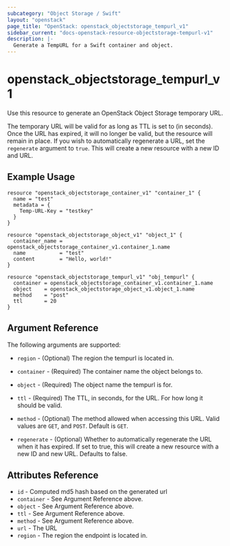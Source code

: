 ```yaml
---
subcategory: "Object Storage / Swift"
layout: "openstack"
page_title: "OpenStack: openstack_objectstorage_tempurl_v1"
sidebar_current: "docs-openstack-resource-objectstorage-tempurl-v1"
description: |-
  Generate a TempURL for a Swift container and object.
---
```


# openstack\_objectstorage\_tempurl\_v1

Use this resource to generate an OpenStack Object Storage temporary URL.

The temporary URL will be valid for as long as TTL is set to (in seconds).
Once the URL has expired, it will no longer be valid, but the resource
will remain in place. If you wish to automatically regenerate a URL, set
the `regenerate` argument to `true`. This will create a new resource with
a new ID and URL.

## Example Usage

```hcl
resource "openstack_objectstorage_container_v1" "container_1" {
  name = "test"
  metadata = {
    Temp-URL-Key = "testkey"
  }
}

resource "openstack_objectstorage_object_v1" "object_1" {
  container_name = openstack_objectstorage_container_v1.container_1.name
  name           = "test"
  content        = "Hello, world!"
}

resource "openstack_objectstorage_tempurl_v1" "obj_tempurl" {
  container = openstack_objectstorage_container_v1.container_1.name
  object    = openstack_objectstorage_object_v1.object_1.name
  method    = "post"
  ttl       = 20
}
```

## Argument Reference

The following arguments are supported:

* `region` - (Optional) The region the tempurl is located in.

* `container` - (Required) The container name the object belongs to.

* `object` - (Required) The object name the tempurl is for.

* `ttl` - (Required) The TTL, in seconds, for the URL. For how long it should
  be valid.

* `method` - (Optional) The method allowed when accessing this URL.
  Valid values are `GET`, and `POST`. Default is `GET`.

* `regenerate` - (Optional) Whether to automatically regenerate the URL when
  it has expired. If set to true, this will create a new resource with a new
  ID and new URL. Defaults to false.

## Attributes Reference

* `id` - Computed md5 hash based on the generated url
* `container` - See Argument Reference above.
* `object` - See Argument Reference above.
* `ttl` - See Argument Reference above.
* `method` - See Argument Reference above.
* `url` - The URL
* `region` - The region the endpoint is located in.

